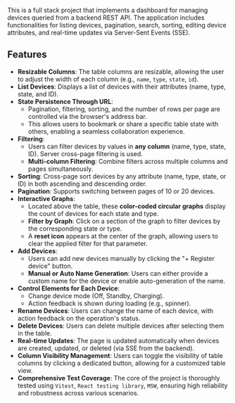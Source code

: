 This is a full stack project that implements a dashboard for managing devices queried from a backend REST API. The application includes functionalities for listing devices, pagination, search, sorting, editing device attributes, and real-time updates via Server-Sent Events (SSE).

## Features

- **Resizable Columns**: The table columns are resizable, allowing the user to adjust the width of each column (e.g., `name`, `type`, `state`, `id`).
- **List Devices**: Displays a list of devices with their attributes (name, type, state, and ID).
- **State Persistence Through URL**:
  - Pagination, filtering, sorting, and the number of rows per page are controlled via the browser's address bar.
  - This allows users to bookmark or share a specific table state with others, enabling a seamless collaboration experience.
- **Filtering**: 
  - Users can filter devices by values in **any column** (name, type, state, ID). Server сross-page filtering is used.
  - **Multi-column Filtering**: Combine filters across multiple columns and pages simultaneously.
- **Sorting**: Cross-page sort devices by any attribute (name, type, state, or ID) in both ascending and descending order.
- **Pagination**: Supports switching between pages of 10 or 20 devices.
- **Interactive Graphs**:
  - Located above the table, these **color-coded circular graphs** display the count of devices for each state and type.
  - **Filter by Graph**: Click on a section of the graph to filter devices by the corresponding state or type. 
  - A **reset icon** appears at the center of the graph, allowing users to clear the applied filter for that parameter.
- **Add Devices**:
  - Users can add new devices manually by clicking the "+ Register device" button.
  - **Manual or Auto Name Generation**: Users can either provide a custom name for the device or enable auto-generation of the name.
- **Control Elements for Each Device**:
  - Change device mode (Off, Standby, Charging).
  - Action feedback is shown during loading (e.g., spinner).
- **Rename Devices**: Users can change the name of each device, with action feedback on the operation's status.
- **Delete Devices**: Users can delete multiple devices after selecting them in the table.
- **Real-time Updates**: The page is updated automatically when devices are created, updated, or deleted (via SSE from the backend).
- **Column Visibility Management**: Users can toggle the visibility of table columns by clicking a dedicated button, allowing for a customized table view.
- **Comprehensive Test Coverage**: The core of the project is thoroughly tested using `Vitest`, `React testing library`, `MSW`, ensuring high reliability and robustness across various scenarios.


